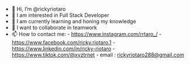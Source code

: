 - 👋 Hi, I’m @rickyriotaro
- 👀 I am interested in Full Stack Developer
- 🌱 I am currently learning and honing my knowledge
- 💞️ I want to collaborate in teamwork
- 📫 How to contact me:
      - https://www.instagram.com/rrtaro_/
      - https://www.facebook.com/ricky.riotaro.1
      - https://www.linkedin.com/in/ricky-riotaro
      - https://www.tiktok.com/@xyztrnet
      - email : rickyriotaro288@gmail.com

<!---
rickyriotaro is a ✨ special ✨ repository because its `README.md` (this file) appears on your GitHub profile.
You can click the Preview link to take a look at your changes.
--->
